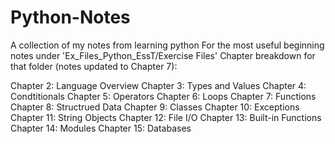 # Python-Notes
A collection of my notes from learning python
For the most useful beginning notes under 'Ex_Files_Python_EssT/Exercise Files'
Chapter breakdown for that folder (notes updated to Chapter 7):  
  
Chapter 2: Language Overview
Chapter 3: Types and Values
Chapter 4: Condtitionals
Chapter 5: Operators
Chapter 6: Loops
Chapter 7: Functions
Chapter 8: Structrued Data
Chapter 9: Classes
Chapter 10: Exceptions
Chapter 11: String Objects
Chapter 12: File I/O
Chapter 13: Built-in Functions
Chapter 14: Modules
Chapter 15: Databases
